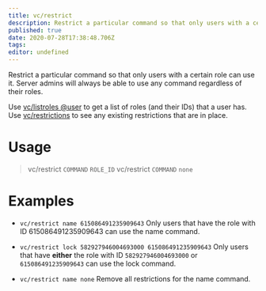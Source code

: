```yaml
---
title: vc/restrict
description: Restrict a particular command so that only users with a certain role can use it.
published: true
date: 2020-07-28T17:38:48.706Z
tags:
editor: undefined
---
```


Restrict a particular command so that only users with a certain role can use it. Server admins will always be able to use any command regardless of their roles.

Use [vc/listroles @user](/commands/listroles) to get a list of roles (and their IDs) that a user has.
Use [vc/restrictions](/commands/restrictions) to see any existing restrictions that are in place.

# Usage

> vc/restrict `COMMAND` `ROLE_ID`
> vc/restrict `COMMAND` `none`

# Examples

* `vc/restrict name 615086491235909643`
Only users that have the role with ID 615086491235909643 can use the name command.

* `vc/restrict lock 582927946004693000 615086491235909643`
Only users that have **either** the role with ID `582927946004693000` or `615086491235909643` can use the lock command.

* `vc/restrict name none`
Remove all restrictions for the name command.